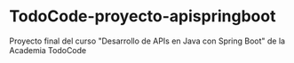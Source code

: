 # TodoCode-proyecto-apispringboot
Proyecto final del curso "Desarrollo de APIs en Java con Spring Boot" de la Academia TodoCode
